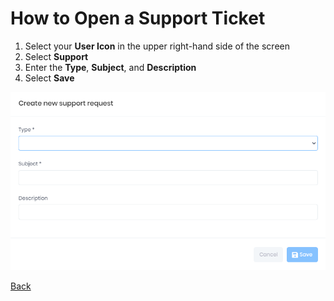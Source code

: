 # How to Open a Support Ticket

1. Select your **User Icon** in the upper right-hand side of the screen
2. Select **Support**
3. Enter the **Type**, **Subject**, and **Description**
4. Select **Save**

![reda_web_support.PNG](../../images/reda_web_support.PNG)

[Back](../Account/settings.md)
